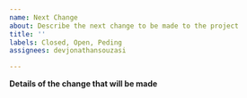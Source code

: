 ```yaml
---
name: Next Change
about: Describe the next change to be made to the project
title: ''
labels: Closed, Open, Peding
assignees: devjonathansouzasi

---
```


**Details of the change that will be made**
